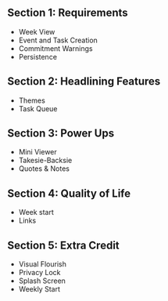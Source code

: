 ## Section 1: Requirements
- Week View
- Event and Task Creation
- Commitment Warnings
- Persistence

## Section 2: Headlining Features
- Themes
- Task Queue

## Section 3: Power Ups
- Mini Viewer
- Takesie-Backsie
- Quotes & Notes

## Section 4: Quality of Life
- Week start
- Links

## Section 5: Extra Credit
- Visual Flourish
- Privacy Lock
- Splash Screen
- Weekly Start